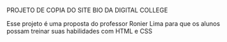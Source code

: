 PROJETO DE COPIA DO SITE BIO DA DIGITAL COLLEGE

Esse projeto é uma proposta do professor Ronier Lima para que os alunos possam treinar suas habilidades com HTML e CSS